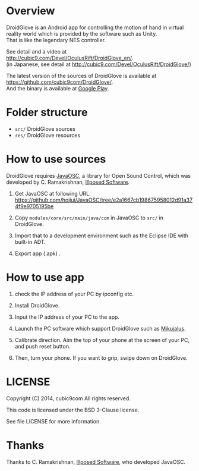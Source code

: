 # Overview

DroidGlove is an Android app for controlling the motion of hand
in virtual reality world which is provided by the software such as Unity.  
That is like the legendary NES controller.

See detail and a video at <http://cubic9.com/Devel/OculusRift/DroidGlove_en/>.  
(in Japanese, see detail at <http://cubic9.com/Devel/OculusRift/DroidGlove/>)

The latest version of the sources of DroidGlove is available at
<https://github.com/cubic9com/DroidGlove/>.  
And the binary is available at [Google Play](https://play.google.com/store/apps/details?id=com.cubic9.android.droidglove).

# Folder structure

* `src/`                     DroidGlove sources
* `res/`                     DroidGlove resources


# How to use sources

DroidGlove requires [JavaOSC](http://www.illposed.com/software/javaosc.html), a library for Open Sound Control,
which was developed by C. Ramakrishnan, [Illposed Software](http://www.illposed.com/).

1. Get JavaOSC at following URL.  
<https://github.com/hoijui/JavaOSC/tree/e2a1667cb198675958012d91a374f9e9705195be>

2. Copy `modules/core/src/main/java/com` in JavaOSC to `src/` in DroidGlove.

3. Import that to a development environment such as the Eclipse IDE with built-in ADT.

4. Export app (.apk) .


# How to use app

1. check the IP address of your PC by ipconfig etc.

2. Install DroidGlove.

3. Input the IP address of your PC to the app.

4. Launch the PC software which support DroidGlove such as [Mikujalus](http://cubic9.com/Devel/OculusRift/Mikujalus_en/).

5. Calibrate direction. Aim the top of your phone at the screen of your PC, and push reset button.

6. Then, turn your phone. If you want to grip, swipe down on DroidGlove.


# LICENSE
Copyright (C) 2014, cubic9com All rights reserved.

This code is licensed under the BSD 3-Clause license.

See file LICENSE for more information.


# Thanks

Thanks to C. Ramakrishnan, [Illposed Software](http://www.illposed.com/), who developed JavaOSC.
